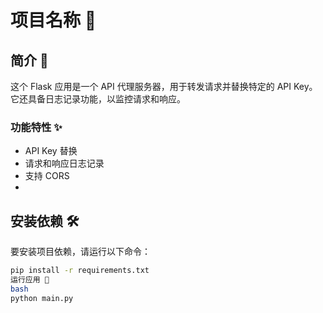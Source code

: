 # 项目名称 🌟

## 简介 📝
这个 Flask 应用是一个 API 代理服务器，用于转发请求并替换特定的 API Key。它还具备日志记录功能，以监控请求和响应。

### 功能特性 ✨
- API Key 替换
- 请求和响应日志记录
- 支持 CORS
- 
## 安装依赖 🛠️
要安装项目依赖，请运行以下命令：
```bash
pip install -r requirements.txt
运行应用 🏃
bash
python main.py
```
